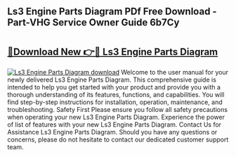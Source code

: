 ## Ls3 Engine Parts Diagram PDf Free Download - Part-VHG Service Owner Guide 6b7Cy

# <h2><a href="http://dfuoqx.blite.top/?on=Ls3+Engine+Parts+Diagram">🔗Download New 👉🔴 Ls3 Engine Parts Diagram</a></h2>

[![Ls3 Engine Parts Diagram download](https://i.imgur.com/lujVjoI.png)](http://dfuoqx.blite.top/?on=Ls3+Engine+Parts+Diagram)
Welcome to the user manual for your newly delivered Ls3 Engine Parts Diagram. This comprehensive guide is intended to help you get started with your product and provide you with a thorough understanding of its features, functions, and capabilities. You will find step-by-step instructions for installation, operation, maintenance, and troubleshooting. Safety First Please ensure you follow all safety precautions when operating your new Ls3 Engine Parts Diagram. Experience the power of list of features with your new Ls3 Engine Parts Diagram. Contact Us for Assistance Ls3 Engine Parts Diagram. Should you have any questions or concerns, please do not hesitate to contact our dedicated customer support team.
